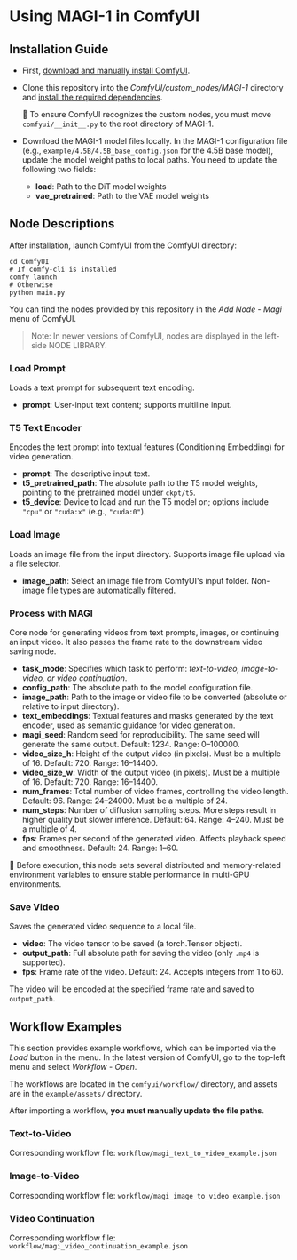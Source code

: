 # Using MAGI-1 in ComfyUI

## Installation Guide

* First, [download and manually install ComfyUI](https://github.com/comfyanonymous/ComfyUI?tab=readme-ov-file#manual-install-windows-linux).

* Clone this repository into the *ComfyUI/custom\_nodes/MAGI-1* directory and [install the required dependencies](https://github.com/SandAI-org/MAGI-1?tab=readme-ov-file#environment-preparation).

  📌 To ensure ComfyUI recognizes the custom nodes, you must move `comfyui/__init__.py` to the root directory of MAGI-1.

* Download the MAGI-1 model files locally. In the MAGI-1 configuration file (e.g., `example/4.5B/4.5B_base_config.json` for the 4.5B base model), update the model weight paths to local paths. You need to update the following two fields:

  * **load**: Path to the DiT model weights
  * **vae\_pretrained**: Path to the VAE model weights

## Node Descriptions

After installation, launch ComfyUI from the ComfyUI directory:

```shell
cd ComfyUI
# If comfy-cli is installed
comfy launch
# Otherwise
python main.py
```

You can find the nodes provided by this repository in the *Add Node - Magi* menu of ComfyUI.

> Note: In newer versions of ComfyUI, nodes are displayed in the left-side NODE LIBRARY.

### Load Prompt

Loads a text prompt for subsequent text encoding.

* **prompt**: User-input text content; supports multiline input.

### T5 Text Encoder

Encodes the text prompt into textual features (Conditioning Embedding) for video generation.

* **prompt**: The descriptive input text.
* **t5\_pretrained\_path**: The absolute path to the T5 model weights, pointing to the pretrained model under `ckpt/t5`.
* **t5\_device**: Device to load and run the T5 model on; options include `"cpu"` or `"cuda:x"` (e.g., `"cuda:0"`).

### Load Image

Loads an image file from the input directory. Supports image file upload via a file selector.

* **image\_path**: Select an image file from ComfyUI's input folder. Non-image file types are automatically filtered.

### Process with MAGI

Core node for generating videos from text prompts, images, or continuing an input video. It also passes the frame rate to the downstream video saving node.

* **task\_mode**: Specifies which task to perform: *text-to-video, image-to-video, or video continuation*.
* **config\_path**: The absolute path to the model configuration file.
* **image\_path**: Path to the image or video file to be converted (absolute or relative to input directory).
* **text\_embeddings**: Textual features and masks generated by the text encoder, used as semantic guidance for video generation.
* **magi\_seed**: Random seed for reproducibility. The same seed will generate the same output. Default: 1234. Range: 0–100000.
* **video\_size\_h**: Height of the output video (in pixels). Must be a multiple of 16. Default: 720. Range: 16–14400.
* **video\_size\_w**: Width of the output video (in pixels). Must be a multiple of 16. Default: 720. Range: 16–14400.
* **num\_frames**: Total number of video frames, controlling the video length. Default: 96. Range: 24–24000. Must be a multiple of 24.
* **num\_steps**: Number of diffusion sampling steps. More steps result in higher quality but slower inference. Default: 64. Range: 4–240. Must be a multiple of 4.
* **fps**: Frames per second of the generated video. Affects playback speed and smoothness. Default: 24. Range: 1–60.

📌 Before execution, this node sets several distributed and memory-related environment variables to ensure stable performance in multi-GPU environments.

### Save Video

Saves the generated video sequence to a local file.

* **video**: The video tensor to be saved (a torch.Tensor object).
* **output\_path**: Full absolute path for saving the video (only `.mp4` is supported).
* **fps**: Frame rate of the video. Default: 24. Accepts integers from 1 to 60.

The video will be encoded at the specified frame rate and saved to `output_path`.

## Workflow Examples

This section provides example workflows, which can be imported via the *Load* button in the menu. In the latest version of ComfyUI, go to the top-left menu and select *Workflow - Open*.

The workflows are located in the `comfyui/workflow/` directory, and assets are in the `example/assets/` directory.

After importing a workflow, **you must manually update the file paths**.

### Text-to-Video

Corresponding workflow file: `workflow/magi_text_to_video_example.json`

### Image-to-Video

Corresponding workflow file: `workflow/magi_image_to_video_example.json`

### Video Continuation

Corresponding workflow file: `workflow/magi_video_continuation_example.json`
